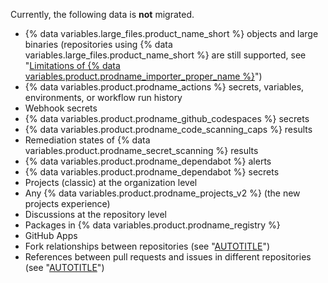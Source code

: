 Currently, the following data is **not** migrated.

- {% data variables.large_files.product_name_short %} objects and large binaries (repositories using {% data variables.large_files.product_name_short %} are still supported, see "[Limitations of {% data variables.product.prodname_importer_proper_name %}](#limitations-of-github-enterprise-importer)")
- {% data variables.product.prodname_actions %} secrets, variables, environments, or workflow run history
- Webhook secrets
- {% data variables.product.prodname_github_codespaces %} secrets
- {% data variables.product.prodname_code_scanning_caps %} results
- Remediation states of {% data variables.product.prodname_secret_scanning %} results
- {% data variables.product.prodname_dependabot %} alerts
- {% data variables.product.prodname_dependabot %} secrets
- Projects (classic) at the organization level
- Any {% data variables.product.prodname_projects_v2 %} (the new projects experience)
- Discussions at the repository level
- Packages in {% data variables.product.prodname_registry %}
- GitHub Apps
- Fork relationships between repositories (see "[AUTOTITLE](/pull-requests/collaborating-with-pull-requests/working-with-forks/about-forks)")
- References between pull requests and issues in different repositories (see "[AUTOTITLE](/get-started/writing-on-github/working-with-advanced-formatting/autolinked-references-and-urls)")
